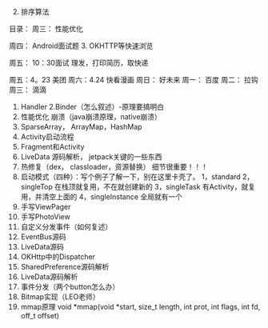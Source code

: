 
2. 排序算法


目录：
周三：
性能优化

周四：
Android面试题
3. OKHTTP等快速浏览

周五：
10：30面试
理发，打印简历，取快递

周五：4。23  美团
周六：4.24   快看漫画
周日：       好未来
周一：       百度
周二：       拉钩
周三：       滴滴


1. Handler
2.Binder（怎么叙述）-原理要搞明白
3. 性能优化
	崩溃（java崩溃原理，native崩溃）
4. SparseArray， ArrayMap，HashMap
5. Activity启动流程
5. Fragment和Activity
6. LiveData 源码解析， jetpack关键的一些东西
7. 热修复（dex， classloader，资源替换） 细节很重要！！！
8. 启动模式（四种）：写个例子了解一下，别在这里卡壳了。
	1，standard
	2，singleTop  在栈顶就复用，不在就创建新的
	3，singleTask 有Activity，就复用，并清空上面的
	4，singleInstance 全局就有一个
9. 手写ViewPager
10. 手写PhotoView
11. 自定义分发事件（如何复述）
12. EventBus源码
13. LiveData源码
14. OKHttp中的Dispatcher
15. SharedPreference源码解析
16. LiveData源码解析
17. 事件分发（两个button怎么办）
18. Bitmap实现（LEO老师）
19. mmap原理
    void *mmap(void *start, size_t length, int prot, int flags, int fd, off_t offset)

